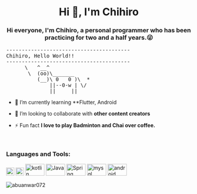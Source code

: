 <h1 align="center">Hi 👋, I'm Chihiro</h1>
<h3 align="center">Hi everyone, I'm Chihiro, a personal programmer who has been practicing for two and a half years.😜</h3>
<pre>
----------------------------------------
<span>Chihiro, Hello World!!</span>
----------------------------------------
      \   ^__^
       \  (oo)\_______
          (__)\ 0   0 )\  *
              ||--0-w | \/
              ||     ||
</pre>
<!--
![Twitter Follow](https://img.shields.io/twitter/follow/abuanwar072?label=Abuanwar072&logo=twitter&style=for-the-badge)
![GitHub followers](https://img.shields.io/github/followers/abuanwar072?logo=GitHub&style=for-the-badge)
-->
<!-- -  🔭 I’m currently working on [TakeIn](https://takein.com/), [The Flutter Way](https://www.youtube.com/channel/UCJm7i4g4z7ZGcJA_HKHLCVw) -->

- 🌱 I’m currently learning **Flutter, Android

- 👯 I’m looking to collaborate with **other content creators**

- ⚡ Fun fact **I love to play Badminton and Chai over coffee.**

<!--### Connect with me:

<a href="https://twitter.com/abuanwar072" target="blank"><img src="https://cdn.jsdelivr.net/npm/simple-icons@3.0.1/icons/twitter.svg" alt="abuanwar072" height="22" width="22" /></a>
<a href="https://linkedin.com/in/abuanwar072" target="blank"><img src="https://cdn.jsdelivr.net/npm/simple-icons@3.0.1/icons/linkedin.svg" alt="abuanwar072" height="22" width="22" /></a>
<a href="https://www.youtube.com/c/ucjm7i4g4z7zgcja_hkhlcvw" target="blank"><img src="https://cdn.jsdelivr.net/npm/simple-icons@3.0.1/icons/youtube.svg" alt="ucjm7i4g4z7zgcja_hkhlcvw" height="22" width="22" /></a>
-->

<br />

### Languages and Tools:

<p align="left">
      <img src="https://www.vectorlogo.zone/logos/dartlang/dartlang-icon.svg" alt="dart"  width="22" height="22"/> 
      <img src="https://www.vectorlogo.zone/logos/flutterio/flutterio-icon.svg" alt="flutter"  width="22" height="22"/> 
      <img src="https://www.vectorlogo.zone/logos/kotlinlang/kotlinlang-ar21.svg" alt="kotlin"  width="52" height="32"/> 
      <img src="https://www.vectorlogo.zone/logos/java/java-ar21.svg" alt="Java"  width="52" height="32"/> 
      <img src="https://www.vectorlogo.zone/logos/springio/springio-ar21.svg" alt="Spring" width="52" height="32"/> 
      <img src="https://www.vectorlogo.zone/logos/mysql/mysql-ar21.svg" alt="mysql" width="52" height="32"/> 
      <img src="https://www.vectorlogo.zone/logos/android/android-ar21.svg" alt="android" width="52" height="32"/> 
      </p>
      <img align="left" src="https://github-readme-stats.vercel.app/api/top-langs/?username=abuanwar072&layout=compact&hide=html" alt="abuanwar072"/>

<!--<p>&nbsp;<img align="center" src="https://github-readme-stats.vercel.app/api?username=abuanwar072&show_icons=true" alt="abuanwar072" /></p>-->


